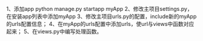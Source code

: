 ﻿---
layout: post
category: 工具
---
1、添加app
python manage.py startapp myApp
2、修改主项目settings.py，在安装app列表中添加myApp
3、修改主项目urls.py的配置，include新的myApp的urls配置信息；
4、在myApp的urls配置中添加urls，使url与views中函数对应起来；
5、在views.py中编写处理函数。